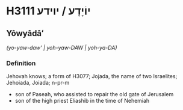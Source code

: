 # H3111 יוֹיָדָע / יוידע

## Yôwyâdâʻ

_(yo-yaw-daw' | yoh-yaw-DAW | yoh-ya-DA)_

### Definition

Jehovah knows; a form of H3077; Jojada, the name of two Israelites; Jehoiada, Joiada; n-pr-m

- son of Paseah, who assisted to repair the old gate of Jerusalem
- son of the high priest Eliashib in the time of Nehemiah
